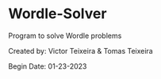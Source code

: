 # Wordle-Solver
Program to solve Wordle problems

Created by: Victor Teixeira & Tomas Teixeira

Begin Date: 01-23-2023
